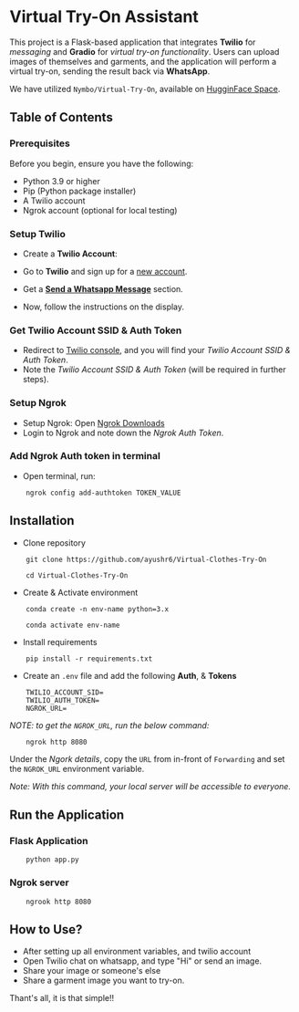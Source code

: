 # Virtual Try-On Assistant

This project is a Flask-based application that integrates **Twilio** for *messaging* and **Gradio** for *virtual try-on functionality*. Users can upload images of themselves and garments, and the application will perform a virtual try-on, sending the result back via **WhatsApp**.

We have utilized `Nymbo/Virtual-Try-On`, available on [HugginFace Space](https://huggingface.co/spaces/Nymbo/Virtual-Try-On).

## Table of Contents

### Prerequisites
Before you begin, ensure you have the following:

- Python 3.9 or higher
- Pip (Python package installer)
- A Twilio account
- Ngrok account (optional for local testing)

### Setup Twilio
- Create a **Twilio Account**:
- Go to **Twilio** and sign up for a [new account](https://www.twilio.com/login).
- Get a [**Send a Whatsapp Message**](https://console.twilio.com/us1/develop/sms/try-it-out/whatsapp-learn?frameUrl=%2Fconsole%2Fsms%2Fwhatsapp%2Flearn%3Fx-target-region%3Dus1) section.

- Now, follow the instructions on the display.

### Get Twilio Account SSID & Auth Token

- Redirect to [Twilio console](https://console.twilio.com/), and you will find your *Twilio Account SSID & Auth Token*.
- Note the *Twilio Account SSID & Auth Token* (will be required in further steps).


### Setup Ngrok
- Setup Ngrok: Open [Ngrok Downloads](https://ngrok.com/download)
- Login to Ngrok and note down the *Ngrok Auth Token*.


### Add Ngrok Auth token in terminal

- Open terminal, run:

```
    ngrok config add-authtoken TOKEN_VALUE
```

## Installation

- Clone repository

```
    git clone https://github.com/ayushr6/Virtual-Clothes-Try-On
```
```
    cd Virtual-Clothes-Try-On 
```

- Create & Activate environment

```
    conda create -n env-name python=3.x
```

```
    conda activate env-name
```

- Install requirements

```
    pip install -r requirements.txt
```

- Create an `.env` file and add the following **Auth**, & **Tokens**

```
    TWILIO_ACCOUNT_SID=
    TWILIO_AUTH_TOKEN=
    NGROK_URL=
```


*NOTE: to get the `NGROK_URL`, run the below command:*

```
    ngrok http 8080
```

Under the *Ngork details*, copy the `URL` from in-front of `Forwarding` and set the `NGROK_URL` environment variable.

*Note: With this command, your local server will be accessible to everyone.*


## Run the Application

### Flask Application

```
    python app.py
```

### Ngrok server

```
    ngrook http 8080
```

## How to Use?

- After setting up all environment variables, and twilio account
- Open Twilio chat on whatsapp, and type "Hi" or send an image.
- Share your image or someone's else
- Share a garment image you want to try-on.

Thant's all, it is that simple!!